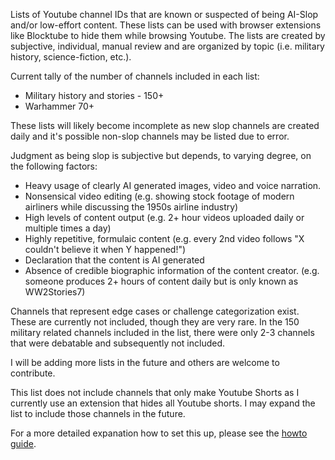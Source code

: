 Lists of Youtube channel IDs that are known or suspected of being AI-Slop and/or low-effort content. These lists can be used with browser extensions like Blocktube to hide them while browsing Youtube. The lists are created by subjective, individual, manual review and are organized by topic (i.e. military history, science-fiction, etc.).

Current tally of the number of channels included in each list:
* Military history and stories - 150+
* Warhammer 70+

These lists will likely become incomplete as new slop channels are created daily and it's possible non-slop channels may be listed due to error.

Judgment as being slop is subjective but depends, to varying degree, on the following factors:
* Heavy usage of clearly AI generated images, video and voice narration.
* Nonsensical video editing (e.g. showing stock footage of modern airliners while discussing the 1950s airline industry)
* High levels of content output (e.g. 2+ hour videos uploaded daily or multiple times a day)
* Highly repetitive, formulaic content (e.g. every 2nd video follows "X couldn't believe it when Y happened!")
* Declaration that the content is AI generated
* Absence of credible biographic information of the content creator. (e.g. someone produces 2+ hours of content daily but is only known as WW2Stories7)

Channels that represent edge cases or challenge categorization exist. These are currently not included, though they are very rare. In the 150 military related channels included in the list, there were only 2-3 channels that were debatable and subsequently not included.  

I will be adding more lists in the future and others are welcome to contribute.

This list does not include channels that only make Youtube Shorts as I currently use an extension that hides all Youtube shorts. I may expand the list to include those channels in the future.

For a more detailed expanation how to set this up, please see the [howto guide](Howto.md).
